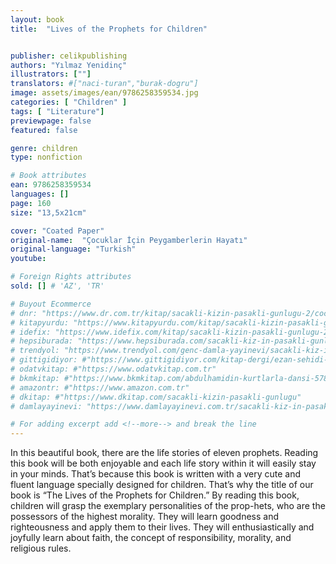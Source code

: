 ```yaml
---
layout: book
title:  "Lives of the Prophets for Children"


publisher: celikpublishing
authors: "Yılmaz Yenidinç"
illustrators: [""]
translators: #["naci-turan","burak-dogru"]
image: assets/images/ean/9786258359534.jpg
categories: [ "Children" ]
tags: [ "Literature"]
previewpage: false
featured: false

genre: children
type: nonfiction

# Book attributes
ean: 9786258359534
languages: []
page: 160
size: "13,5x21cm"

cover: "Coated Paper"
original-name:  "Çocuklar İçin Peygamberlerin Hayatı"
original-language: "Turkish"
youtube:

# Foreign Rights attributes
sold: [] # 'AZ', 'TR'

# Buyout Ecommerce
# dnr: "https://www.dr.com.tr/kitap/sacakli-kizin-pasakli-gunlugu-2/cocuk-ve-genclik/genclik-10-yas/roman-oyku/urunno=0001893059001"
# kitapyurdu: "https://www.kitapyurdu.com/kitap/sacakli-kizin-pasakli-gunlugu-2-/560122.html&filter_name=Sa%C3%A7akl%C4%B1+K%C4%B1z%27%C4%B1n+Pasakl%C4%B1+G%C3%BCnl%C3%BC%C4%9F%C3%BC+2"
# idefix: "https://www.idefix.com/kitap/sacakli-kizin-pasakli-gunlugu-2/cocuk-ve-genclik/genclik-10-yas/roman-oyku/urunno=0001893059001"
# hepsiburada: "https://www.hepsiburada.com/sacakli-kiz-in-pasakli-gunlugu-2-damla-yayinevi-p-HBV000012ER86"
# trendyol: "https://www.trendyol.com/genc-damla-yayinevi/sacakli-kiz-in-pasakli-gunlugu-2-p-54825777"
# gittigidiyor: #"https://www.gittigidiyor.com/kitap-dergi/ezan-sehidi-adnan-menderes_pdp_732728793"
# odatvkitap: #"https://www.odatvkitap.com.tr"
# bkmkitap: #"https://www.bkmkitap.com/abdulhamidin-kurtlarla-dansi-578226"
# amazontr: #"https://www.amazon.com.tr"
# dkitap: #"https://www.dkitap.com/sacakli-kizin-pasakli-gunlugu"
# damlayayinevi: "https://www.damlayayinevi.com.tr/sacakli-kiz-in-pasakli-gunlugu-2-bu-iste-bi-terslik-var"

# For adding excerpt add <!--more--> and break the line
---
```

In this beautiful book, there are the life stories of eleven prophets. Reading this book will be both enjoyable
and each life story within it will easily stay in your minds. That’s because this book is written with a very cute
and fluent language specially designed for children. That’s why the title of our book is “The Lives of the Prophets for Children.”
By reading this book, children will grasp the exemplary personalities of the prop-hets, who are the possessors of the highest morality. They will learn goodness and righteousness and apply them to their lives. They
will enthusiastically and joyfully learn about faith, the concept of responsibility, morality, and religious rules.
<!--more--> 

